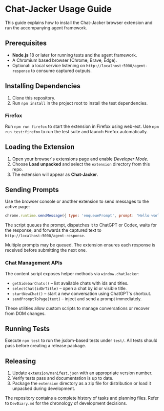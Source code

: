 # Chat-Jacker Usage Guide

This guide explains how to install the Chat-Jacker browser extension and run the accompanying agent framework.

## Prerequisites
- **Node.js** 18 or later for running tests and the agent framework.
- A Chromium based browser (Chrome, Brave, Edge).
- Optional: a local service listening on `http://localhost:5000/agent-response` to consume captured outputs.

## Installing Dependencies
1. Clone this repository.
2. Run `npm install` in the project root to install the test dependencies.

### Firefox
Run `npm run firefox` to start the extension in Firefox using web-ext.
Use `npm run test:firefox` to run the test suite and launch Firefox automatically.

## Loading the Extension
1. Open your browser's extensions page and enable *Developer Mode*.
2. Choose **Load unpacked** and select the `extension` directory from this repo.
3. The extension will appear as **Chat-Jacker**.

## Sending Prompts
Use the browser console or another extension to send messages to the active page:
```javascript
chrome.runtime.sendMessage({ type: 'enqueuePrompt', prompt: 'Hello world' });
```
The script queues the prompt, dispatches it to ChatGPT or Codex, waits for the response, and forwards the captured text to `http://localhost:5000/agent-response`.

Multiple prompts may be queued. The extension ensures each response is received before submitting the next one.

### Chat Management APIs
The content script exposes helper methods via `window.chatJacker`:
- `getSidebarChats()` – list available chats with ids and titles.
- `selectChat(idOrTitle)` – open a chat by id or visible title.
- `startNewChat()` – start a new conversation using ChatGPT's shortcut.
- `sendPromptToPage(text)` – inject and send a prompt immediately.

These utilities allow custom scripts to manage conversations or recover from DOM changes.

## Running Tests
Execute `npm test` to run the jsdom-based tests under `test/`. All tests should pass before creating a release package.

## Releasing
1. Update `extension/manifest.json` with an appropriate version number.
2. Verify tests pass and documentation is up to date.
3. Package the `extension` directory as a zip file for distribution or load it unpacked during development.

The repository contains a complete history of tasks and planning files. Refer to `DevDiary.md` for the chronology of development decisions.
